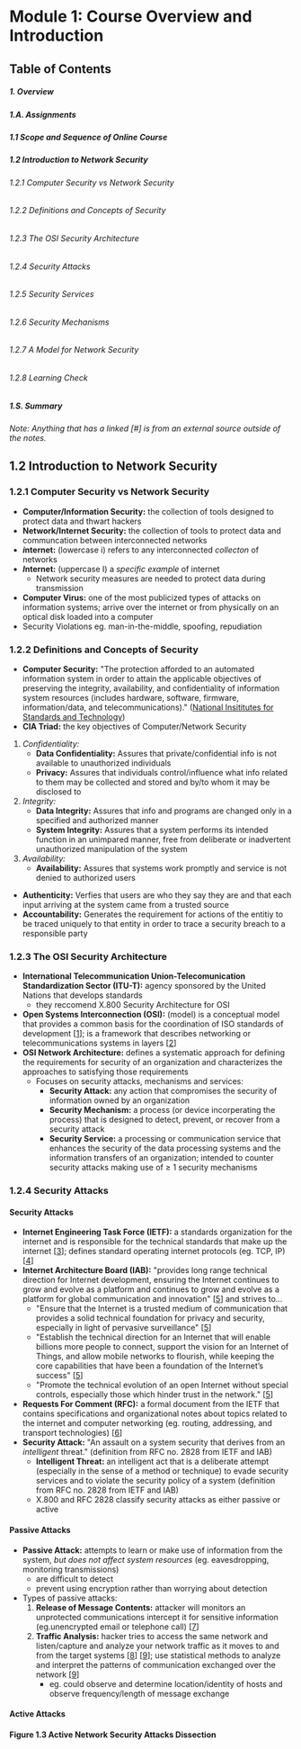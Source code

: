 # Module 1: Course Overview and Introduction
## Table of Contents
##### 1. Overview
##### 1.A. Assignments
##### 1.1 Scope and Sequence of Online Course
##### 1.2 Introduction to Network Security
###### 1.2.1 Computer Security vs Network Security
###### 1.2.2 Definitions and Concepts of Security
###### 1.2.3 The OSI Security Architecture
###### 1.2.4 Security Attacks
###### 1.2.5 Security Services
###### 1.2.6 Security Mechanisms
###### 1.2.7 A Model for Network Security
###### 1.2.8 Learning Check
##### 1.S. Summary

*Note: Anything that has a linked [#] is from an external source outside of the notes.*

## 1.2 Introduction to Network Security
### 1.2.1 Computer Security vs Network Security
* **Computer/Information Security:** the collection of tools designed to protect data and thwart hackers
* **Network/Internet Security:** the collection of tools to protect data and communcation between interconnected networks
* ***i*nternet:** (lowercase i) refers to any interconnected *collecton* of networks
* ***I*nternet:** (uppercase I) a *specific example* of internet
    * Network security measures are needed to protect data during transmission
* **Computer Virus:** one of the most publicized types of attacks on information systems; arrive over the internet or from physically on an optical disk loaded into a computer
* Security Violations eg. man-in-the-middle, spoofing, repudiation
### 1.2.2 Definitions and Concepts of Security
* **Computer Security:** "The protection afforded to an automated information system in order to attain the applicable objectives of preserving the integrity, availability, and confidentiality of information system resources (includes hardware, software, firmware, information/data, and telecommunications)." ([National Insititutes for Standards and Technology](http://www.nist.gov/))
* **CIA Triad:** the key objectives of Computer/Network Security
1. *Confidentiality:*
    * **Data Confidentiality:** Assures that private/confidential info is not available to unauthorized individuals
    * **Privacy:** Assures that individuals control/influence what info related to them may be collected and stored and by/to whom it may be disclosed to
2. *Integrity:*
    * **Data Integrity:** Assures that info and programs are changed only in a specified and authorized manner
    * **System Integrity:** Assures that a system performs its intended function in an unimpared manner, free from deliberate or inadvertent unauthorized manipulation of the system
3. *Availability:*
    * **Availability:** Assures that systems work promptly and service is not denied to authorized users
* **Authenticity:** Verfies that users are who they say they are and that each input arriving at the system came from a trusted source
* **Accountability:** Generates the requirement for actions of the entitiy to be traced uniquely to that entity in order to trace a security breach to a responsible party
### 1.2.3 The OSI Security Architecture
* **International Telecommunication Union-Telecomunication Standardization Sector (ITU-T):** agency sponsored by the United Nations that develops standards
    * they reccomend X.800 Security Architecture for OSI
* **Open Systems Interconnection (OSI):** (model) is a conceptual model that provides a common basis for the coordination of ISO standards of development [[1](https://en.wikipedia.org/wiki/OSI_model)]; is a framework that describes networking or telecommunications systems in layers [[2](https://www.networkworld.com/article/3239677/the-osi-model-explained-and-how-to-easily-remember-its-7-layers.html)]
* **OSI Network Architecture:** defines a systematic approach for defining the requirements for security of an organization and characterizes the approaches to satisfying those requirements
    * Focuses on security attacks, mechanisms and services:
        * **Security Attack:** any action that compromises the security of information owned by an organization
        * **Security Mechanism:** a process (or device incorperating the process) that is designed to detect, prevent, or recover from a security attack
        * **Security Service:** a processing or communication service that enhances the security of the data processing systems and the information transfers of an organization; intended to counter security attacks making use of $\ge$ 1 security mechanisms
### 1.2.4 Security Attacks
#### Security Attacks
* **Internet Engineering Task Force (IETF):** a standards organization for the internet and is responsible for the technical standards that make up the internet [[3](https://en.wikipedia.org/wiki/Internet_Engineering_Task_Force)]; defines standard operating internet protocols (eg. TCP, IP) [[4](https://www.techtarget.com/whatis/definition/IETF-Internet-Engineering-Task-Force)]
* **Internet Architecture Board (IAB):** "provides long range technical direction for Internet development, ensuring the Internet continues to grow and evolve as a platform and continues to grow and evolve as a platform for global communication and innovation" [[5](https://www.iab.org/)] and strives to...
    * "Ensure that the Internet is a trusted medium of communication that provides a solid technical foundation for privacy and security, especially in light of pervasive surveillance" [[5](https://www.iab.org/)]
    * "Establish the technical direction for an Internet that will enable billions more people to connect, support the vision for an Internet of Things, and allow mobile networks to flourish, while keeping the core capabilities that have been a foundation of the Internet’s success" [[5](https://www.iab.org/)]
    * "Promote the technical evolution of an open Internet without special controls, especially those which hinder trust in the network." [[5](https://www.iab.org/)] 
* **Requests For Comment (RFC):** a formal document from the IETF that contains specifications and organizational notes about topics related to the internet and computer networking (eg. routing, addressing, and transport technologies) [[6](https://www.techtarget.com/whatis/definition/Request-for-Comments-RFC#:~:text=Robert%20Sheldon-,What%20is%20a%20Request%20for%20Comments%20(RFC)%3F,routing%2C%20addressing%20and%20transport%20technologies.)]
* **Security Attack:** "An assault on a system security that derives from an *intelligent* threat." (definition from RFC no. 2828 from IETF and IAB)
    * **Intelligent Threat:**  an intelligent act that is a deliberate attempt (especially in the sense of a method or technique) to evade security services and to violate the security policy of a system (definition from RFC no. 2828 from IETF and IAB)
    * X.800 and RFC 2828 classify security attacks as either passive or active
#### Passive Attacks
* **Passive Attack:** attempts to learn or make use of information from the system, *but does not affect system resources* (eg. eavesdropping, monitoring transmissions) 
    * are difficult to detect
    * prevent using encryption rather than worrying about detection
* Types of passive attacks:
    1. **Release of Message Contents:** attacker will monitors an unprotected communications  intercept it for sensitive information (eg.unencrypted email or telephone call) [[7](https://www.venafi.com/blog/what-active-attack-vs-passive-attack-using-encryption#:~:text=Release%20of%20message%20contents%3A%20In,intercept%20it%20for%20sensitive%20information.)]
    2. **Traffic Analysis:** hacker tries to access the same network and listen/capture and analyze your network traffic as it moves to and from the target systems [[8](https://www.netreo.com/blog/traffic-analysis-attack/)] [[9](https://www.techtarget.com/whatis/definition/passive-attack#:~:text=Passive%20attacks%20can%20take%20various,communication%20exchanged%20over%20the%20network.)]; use statistical methods to analyze and interpret the patterns of communication exchanged over the network [[9](https://www.techtarget.com/whatis/definition/passive-attack#:~:text=Passive%20attacks%20can%20take%20various,communication%20exchanged%20over%20the%20network.)]
        * eg. could observe and determine location/identity of hosts and observe frequency/length of message exchange
#### Active Attacks
#### Figure 1.3 Active Network Security Attacks Dissection 

